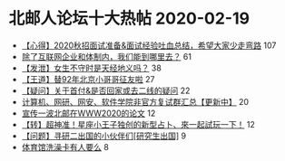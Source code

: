 # 北邮人论坛十大热帖 2020-02-19

- [【心得】2020秋招面试准备&amp;面试经验吐血总结，希望大家少走弯路](https://bbs.byr.cn/article/Job/2078008) 107
- [除了互联网企业和体制内，我们能到哪里去？](https://bbs.byr.cn/article/Talking/6183989) 61
- [【发泄】女生不守时是天经地义吗？](https://bbs.byr.cn/article/Feeling/3139082) 38
- [【王道】替92年北京小哥哥征友啦](https://bbs.byr.cn/article/Friends/1953279) 27
- [【疑问】关于首付&amp;是否回家或去二线的疑问](https://bbs.byr.cn/article/WorkLife/1140258) 22
- [计算机、网研、网安、软件学院非官方复试群汇总【更新中】](https://bbs.byr.cn/article/AimGraduate/1180126) 20
- [宣传一波北邮在WWW2020的论文](https://bbs.byr.cn/article/Paper/37370) 12
- [【转】超神准！星座小王子独创的新型占卜、來一起試玩一下！](https://bbs.byr.cn/article/Constellations/326533) 12
- [【问题】寻研二出国的小伙伴们[研究生出国]](https://bbs.byr.cn/article/GoAbroad/367164) 9
- [体育馆洗澡卡有人要么](https://bbs.byr.cn/article/Gymnasium/116239) 8


